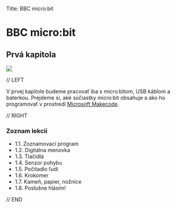 Title:   BBC micro:bit

# BBC micro:bit
## Prvá kapitola

![](images/project-arrow.JPG)

// LEFT

V prvej kapitole budeme pracovať iba s micro:bitom, USB káblom a baterkou. Prejdeme si, aké súčiastky micro:bit obsahuje a ako ho programovať v prostredí [Microsoft Makecode](https://makecode.microbit.org/).


// RIGHT

### Zoznam lekcií

* 1.1. Zoznamovací program
* 1.2. Digitálna menovka
* 1.3. Tlačidlá
* 1.4. Senzor pohybu
* 1.5. Počítadlo ľudí
* 1.6. Krokomer
* 1.7. Kameň, papier, nožnice
* 1.8. Poslušne hlásim! 

// END